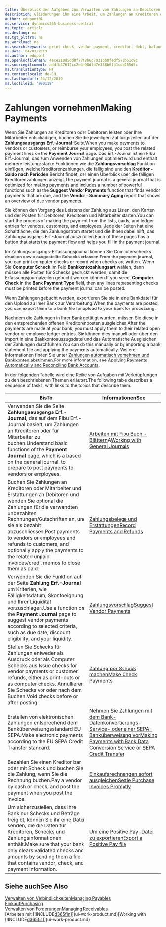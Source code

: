 ```yaml
---
title: Überblick der Aufgaben zum Verwalten von Zahlungen an Debitoren | Microsoft Docs
description: Gliederungen ihm eine Arbeit, um Zahlungen an Kreditoren oder zu den Gläubigern, einschliesslich Buchungszahlungszeilen und das Anzeigen einer Übersicht über den fälligen Saldo zu verwalten.
author: edupont04
ms.service: dynamics365-business-central
ms.topic: article
ms.devlang: na
ms.tgt_pltfrm: na
ms.workload: na
ms.search.keywords: print check, vendor payment, creditor, debt, balance due, AP
ms.date: 04/01/2019
ms.author: edupont
ms.openlocfilehash: 4ece210d5dd8f7748b6c7031bb0fedf571b61c9c
ms.sourcegitcommit: addfb47612cc2e4e98dfd7e338b6f41cde405d5c
ms.translationtype: HT
ms.contentlocale: de-CH
ms.lasthandoff: 04/12/2019
ms.locfileid: "990119"
---
```

# <a name="making-payments"></a><span data-ttu-id="6ab7f-103">Zahlungen vornehmen</span><span class="sxs-lookup"><span data-stu-id="6ab7f-103">Making Payments</span></span>

<span data-ttu-id="6ab7f-104">Wenn Sie Zahlungen an Kreditoren oder Debitoren leisten oder Ihre Mitarbeiter entschädigen, buchen Sie die jeweiligen Zahlungszeilen auf der **Zahlungsausgangs Erf.-Journal**-Seite.</span><span class="sxs-lookup"><span data-stu-id="6ab7f-104">When you make payments to vendors or customers, or reimburse your employees, you post the related payment lines on the **Payment Journal** page.</span></span> <span data-ttu-id="6ab7f-105">Das Erf.-Journal ist ein Fibu Erf.-Journal, das zum Anwenden von Zahlungen optimiert wird und enthält mehrere leistungsstarke Funktionen wie die **Zahlungsvorschlag** Funktion einfügen, welche Kreditorenzahlungen, die fällig sind und den **Kreditor - Saldo nach Perioden** Bericht findet, der einen Überblick über die fälligen Kreditorenzahlungen anzeigt.</span><span class="sxs-lookup"><span data-stu-id="6ab7f-105">The payment journal is a general journal that is optimized for making payments and includes a number of powerful functions such as the **Suggest Vendor Payments** function that finds vendor payments that are due, and the **Vendor - Summary Aging** report that shows an overview of due vendor payments.</span></span>  

<span data-ttu-id="6ab7f-106">Sie können den Vorgang des Leistens der Zahlung aus Listen, den Karten und der Posten für Debitoren, Kreditoren und Mitarbeiter starten.</span><span class="sxs-lookup"><span data-stu-id="6ab7f-106">You can start the process of making the payment from the lists, cards, and ledger entries for vendors, customers, and employees.</span></span> <span data-ttu-id="6ab7f-107">Jede der Seiten hat eine Schaltfläche, die den Zahlungsstrom startet und die Ihnen dabei hilft, das Zahlungsausgangs Erf.-Journal auszufüllen.</span><span class="sxs-lookup"><span data-stu-id="6ab7f-107">Each of these pages has a button that starts the payment flow and helps you fill in the payment journal.</span></span>  

<span data-ttu-id="6ab7f-108">Im Zahlungsausgangs-Erfassungsjournal können Sie Computerschecks drucken sowie ausgestellte Schecks erfassen.</span><span class="sxs-lookup"><span data-stu-id="6ab7f-108">From the payment journal, you can print computer checks or record when checks are written.</span></span> <span data-ttu-id="6ab7f-109">Wenn Sie **Computer Scheck** im Feld **Bankkontozahlungsart** wählen, dann müssen alle Posten für Schecks gedruckt werden, damit die Erfassungsjournalzeilen gebucht werden können.</span><span class="sxs-lookup"><span data-stu-id="6ab7f-109">If you select **Computer Check** in the **Bank Payment Type** field, then any lines representing checks must be printed before the payment journal can be posted.</span></span>

<span data-ttu-id="6ab7f-110">Wenn Zahlungen gebucht werden, exportieren Sie sie in eine Bankdatei für den Upload zu Ihrer Bank zur Verarbeitung.</span><span class="sxs-lookup"><span data-stu-id="6ab7f-110">When the payments are posted, you can export them to a bank file for upload to your bank for processing.</span></span>

<span data-ttu-id="6ab7f-111">Nachdem die Zahlungen in Ihrer Bank getätigt wurden, müssen Sie diese in den entsprechenden offenen Kreditorenposten ausgleichen.</span><span class="sxs-lookup"><span data-stu-id="6ab7f-111">After the payments are made at your bank, you must apply them to their related open vendor or employee ledger entries.</span></span> <span data-ttu-id="6ab7f-112">Sie können dies manuell oder über den Import in eine Bankkontoauszugsdatei und das Automatische Ausgleichen der Zahlungen durchführen.</span><span class="sxs-lookup"><span data-stu-id="6ab7f-112">You can do this manually or by importing a bank statement file and applying the payments automatically.</span></span> <span data-ttu-id="6ab7f-113">Weitere Informationen finden Sie unter [Zahlungen automatisch vornehmen und Bankkonten abstimmen](receivables-apply-payments-auto-reconcile-bank-accounts.md).</span><span class="sxs-lookup"><span data-stu-id="6ab7f-113">For more information, see [Applying Payments Automatically and Reconciling Bank Accounts](receivables-apply-payments-auto-reconcile-bank-accounts.md).</span></span>

<span data-ttu-id="6ab7f-114">In der folgenden Tabelle wird eine Reihe von Aufgaben mit Verknüpfungen zu den beschriebenen Themen erläutert.</span><span class="sxs-lookup"><span data-stu-id="6ab7f-114">The following table describes a sequence of tasks, with links to the topics that describe them.</span></span>

| <span data-ttu-id="6ab7f-115">Bis</span><span class="sxs-lookup"><span data-stu-id="6ab7f-115">To</span></span> | <span data-ttu-id="6ab7f-116">Informationen</span><span class="sxs-lookup"><span data-stu-id="6ab7f-116">See</span></span> |
| --- | --- |
|<span data-ttu-id="6ab7f-117">Verwenden Sie die Seite **Zahlungsausgangs Erf.-Journal**, das auf dem Fibu Erf.-Journal basiert, um Zahlungen an Kreditoren oder für Mitarbeiter zu buchen.</span><span class="sxs-lookup"><span data-stu-id="6ab7f-117">Understand basic functions of the **Payment Journal** page, which is a based on the general journal, to prepare to post payments to vendors or employees.</span></span>|<span data-ttu-id="6ab7f-118">[Arbeiten mit Fibu Buch.-Blättern](ui-work-general-journals.md)A</span><span class="sxs-lookup"><span data-stu-id="6ab7f-118">[Working with General Journals](ui-work-general-journals.md)</span></span>|
|<span data-ttu-id="6ab7f-119">Buchen Sie Zahlungen an Kreditoren oder Mitarbeiter und Erstattungen an Debitoren und wenden Sie optional die Zahlungen für die verwandten unbezahlten Rechnungen/Gutschriften an, um sie als bezahlt abzuschliessen.</span><span class="sxs-lookup"><span data-stu-id="6ab7f-119">Post payments to vendors or employees and refunds to customers, and optionally apply the payments to the related unpaid invoices/credit memos to close them as paid.</span></span>|[<span data-ttu-id="6ab7f-120">Zahlungsbelege und Erstattungen</span><span class="sxs-lookup"><span data-stu-id="6ab7f-120">Record Payments and Refunds</span></span>](payables-how-post-payments-refunds.md)|
| <span data-ttu-id="6ab7f-121">Verwenden Sie die Funktion auf der Seite **Zahlung Erf.-Journal** um Kriterien, wie Fälligkeitsdatum, Skontoeignung und Ihrer Liquidität vorzuschlagen.</span><span class="sxs-lookup"><span data-stu-id="6ab7f-121">Use a function on the **Payment Journal** page to suggest vendor payments according to selected criteria, such as due date, discount eligibility, and your liquidity.</span></span> |[<span data-ttu-id="6ab7f-122">Zahlungsvorschlag</span><span class="sxs-lookup"><span data-stu-id="6ab7f-122">Suggest Vendor Payments</span></span>](payables-how-suggest-vendor-payments.md) |
| <span data-ttu-id="6ab7f-123">Stellen Sie Schecks für Zahlungen entweder als Ausdruck oder als Computer Schecks aus.</span><span class="sxs-lookup"><span data-stu-id="6ab7f-123">Issue checks for vendor payments or customer refunds, either as print-outs or as computer checks.</span></span> <span data-ttu-id="6ab7f-124">Annullieren Sie Schecks vor oder nach dem Buchen.</span><span class="sxs-lookup"><span data-stu-id="6ab7f-124">Void checks before or after posting.</span></span> |[<span data-ttu-id="6ab7f-125">Zahlung per Scheck machen</span><span class="sxs-lookup"><span data-stu-id="6ab7f-125">Make Check Payments</span></span>](payables-how-work-checks.md) |
|<span data-ttu-id="6ab7f-126">Erstellen von elektronischen Zahlungen entsprechend dem Banküberweisungsstandard EU SEPA.</span><span class="sxs-lookup"><span data-stu-id="6ab7f-126">Make electronic payments according to the EU SEPA Credit Transfer standard.</span></span>|[<span data-ttu-id="6ab7f-127">Nehmen Sie Zahlungen mit dem Bank-Datenkonvertierungs-Service- oder einer SEPA-Banküberweisung vor</span><span class="sxs-lookup"><span data-stu-id="6ab7f-127">Making Payments with Bank Data Conversion Service or SEPA Credit Transfer</span></span>](finance-make-payments-with-bank-data-conversion-service-or-sepa-credit-transfer.md)|
| <span data-ttu-id="6ab7f-128">Bezahlen Sie einen Kreditor bar oder mit Scheck und buchen Sie die Zahlung, wenn Sie die Rechnung buchen.</span><span class="sxs-lookup"><span data-stu-id="6ab7f-128">Pay a vendor by cash or check, and post the payment when you post the invoice.</span></span> |[<span data-ttu-id="6ab7f-129">Einkaufsrechnungen sofort ausgleichen</span><span class="sxs-lookup"><span data-stu-id="6ab7f-129">Settle Purchase Invoices Promptly</span></span>](finance-how-to-settle-purchase-invoices-promptly.md) |
| <span data-ttu-id="6ab7f-130">Um sicherzustellen, dass Ihre Bank nur Schecks und Beträge freigibt, können Sie ihr eine Datei senden, die die Daten für Kreditoren, Schecks und Zahlungsinformationen enthält.</span><span class="sxs-lookup"><span data-stu-id="6ab7f-130">Make sure that your bank only clears validated checks and amounts by sending them a file that contains vendor, check, and payment information.</span></span> |[<span data-ttu-id="6ab7f-131">Um eine Positive Pay-Datei zu exportieren</span><span class="sxs-lookup"><span data-stu-id="6ab7f-131">Export a Positive Pay file</span></span>](finance-how-positive-pay.md) |

## <a name="see-also"></a><span data-ttu-id="6ab7f-132">Siehe auch</span><span class="sxs-lookup"><span data-stu-id="6ab7f-132">See Also</span></span>
[<span data-ttu-id="6ab7f-133">Verwalten von Verbindlichkeiten</span><span class="sxs-lookup"><span data-stu-id="6ab7f-133">Managing Payables</span></span>](payables-manage-payables.md)  
[<span data-ttu-id="6ab7f-134">Einkauf</span><span class="sxs-lookup"><span data-stu-id="6ab7f-134">Purchasing</span></span>](purchasing-manage-purchasing.md)  
[<span data-ttu-id="6ab7f-135">Verwalten von Forderungen</span><span class="sxs-lookup"><span data-stu-id="6ab7f-135">Managing Receivables</span></span>](receivables-manage-receivables.md)  
<span data-ttu-id="6ab7f-136">[Arbeiten mit [!INCLUDE[d365fin](includes/d365fin_md.md)]](ui-work-product.md)</span><span class="sxs-lookup"><span data-stu-id="6ab7f-136">[Working with [!INCLUDE[d365fin](includes/d365fin_md.md)]](ui-work-product.md)</span></span>  
